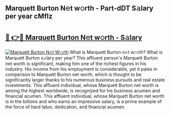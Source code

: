 ## Marquett Burton N𝚎t w𝚘rth - Part-dDT S𝚊lary per year cMfIz

# <h2><a href="http://gc0flt6.nevu.top/?p=Marquett+Burton">🔗 👉🔴 Marquett Burton N𝚎t w𝚘rth - S𝚊lary</a></h2>

[![Marquett Burton N𝚎t W𝚘rth](https://i.imgur.com/Oavwk0R.jpeg)](http://gc0flt6.nevu.top/?p=Marquett+Burton)
What is Marquett Burton n𝚎t w𝚘rth? What is Marquett Burton s𝚊lary per year?
This affluent person's Marquett Burton net worth is significant, making him one of the richest figures in his industry. His income from his employment is considerable, yet it pales in comparison to Marquett Burton net worth, which is thought to be significantly larger thanks to his numerous business pursuits and real estate investments. This affluent individual, whose Marquett Burton net worth is among the highest worldwide, is recognized for his business acumen and financial acumen. This affluent individual, whose Marquett Burton net worth is in the billions and who earns an impressive salary, is a prime example of the force of hard labor, dedication, and financial acumen.
